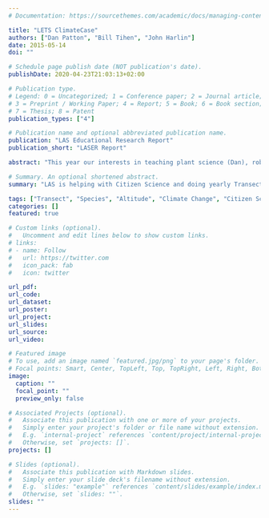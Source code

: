 ```yaml
---
# Documentation: https://sourcethemes.com/academic/docs/managing-content/

title: "LETS ClimateCase"
authors: ["Dan Patton", "Bill Tihen", "John Harlin"]
date: 2015-05-14
doi: ""

# Schedule page publish date (NOT publication's date).
publishDate: 2020-04-23T21:03:13+02:00

# Publication type.
# Legend: 0 = Uncategorized; 1 = Conference paper; 2 = Journal article;
# 3 = Preprint / Working Paper; 4 = Report; 5 = Book; 6 = Book section;
# 7 = Thesis; 8 = Patent
publication_types: ["4"]

# Publication name and optional abbreviated publication name.
publication: "LAS Educational Research Report"
publication_short: "LASER Report"

abstract: "This year our interests in teaching plant science (Dan), robotics (Bill), and ecology-based climate research (John) came together nicely through a combination of hard work and collaboration into the creation of a ClimateCase that, with sensors, actuators, 3D-printed parts, and microcontrollers, can create ecology-in-a-box, including replicating the outside climate inside the classroom."

# Summary. An optional shortened abstract.
summary: "LAS is helping with Citizen Science and doing yearly Transect studies on species, we also wanted to build a way to simulate projected changes and see if we could assess plant survivability."

tags: ["Transect", "Species", "Altitude", "Climate Change", "Citizen Science", "Robotics", "Plant Science", "3-D Printing"]
categories: []
featured: true

# Custom links (optional).
#   Uncomment and edit lines below to show custom links.
# links:
# - name: Follow
#   url: https://twitter.com
#   icon_pack: fab
#   icon: twitter

url_pdf:
url_code:
url_dataset:
url_poster:
url_project:
url_slides:
url_source:
url_video:

# Featured image
# To use, add an image named `featured.jpg/png` to your page's folder. 
# Focal points: Smart, Center, TopLeft, Top, TopRight, Left, Right, BottomLeft, Bottom, BottomRight.
image:
  caption: ""
  focal_point: ""
  preview_only: false

# Associated Projects (optional).
#   Associate this publication with one or more of your projects.
#   Simply enter your project's folder or file name without extension.
#   E.g. `internal-project` references `content/project/internal-project/index.md`.
#   Otherwise, set `projects: []`.
projects: []

# Slides (optional).
#   Associate this publication with Markdown slides.
#   Simply enter your slide deck's filename without extension.
#   E.g. `slides: "example"` references `content/slides/example/index.md`.
#   Otherwise, set `slides: ""`.
slides: ""
---
```

